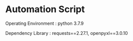 # Automation Script

Operating Environment : python 3.7.9

Dependency Library : requests==2.27.1, openpyxl==3.0.10
